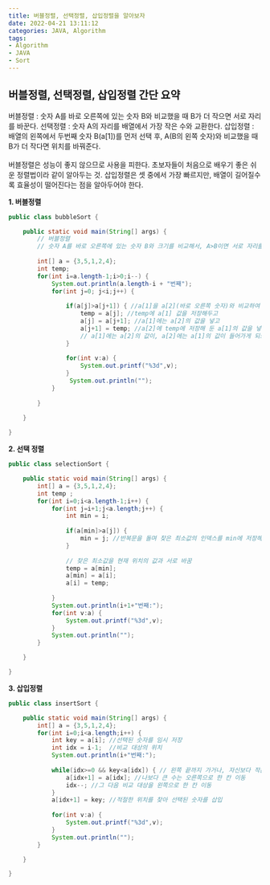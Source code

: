 ```yaml
---
title: 버블정렬, 선택정렬, 삽입정렬을 알아보자     
date: 2022-04-21 13:11:12
categories: JAVA, Algorithm 
tags:
- Algorithm
- JAVA
- Sort
---
```



## 버블정렬, 선택정렬, 삽입정렬 간단 요약       
버블정렬 : 숫자 A를 바로 오른쪽에 있는 숫자 B와 비교했을 때 B가 더 작으면 서로 자리를 바꾼다. 
선택정렬 : 숫자 A의 자리를 배열에서 가장 작은 수와 교환한다. 
삽입정렬 : 배열의 왼쪽에서 두번째 숫자 B(a[1])를 먼저 선택 후, A(B의 왼쪽 숫자)와 비교했을 때 B가 더 작다면 위치를 바꿔준다.  
<br /> 
버블정렬은 성능이 좋지 않으므로 사용을 피한다. 초보자들이 처음으로 배우기 좋은 쉬운 정렬법이라 같이 알아두는 것. 삽입정렬은 셋 중에서 가장 빠르지만, 배열이 길어질수록 효율성이 떨어진다는 점을 알아두어야 한다. 


**1. 버블정렬**

```JAVA    
public class bubbleSort {

	public static void main(String[] args) {
		// 버블정렬
		// 숫자 A를 바로 오른쪽에 있는 숫자 B와 크기를 비교해서, A>B이면 서로 자리를 바꾼다. 
		
		int[] a = {3,5,1,2,4};
		int temp; 
		for(int i=a.length-1;i>0;i--) {
			System.out.println(a.length-i + "번째");
			for(int j=0; j<i;j++) {
				
				if(a[j]>a[j+1]) { //a[1]을 a[2](바로 오른쪽 숫자)와 비교하여 크기가 클 경우
					temp = a[j]; //temp에 a[1] 값을 저장해두고 
					a[j] = a[j+1]; //a[1]에는 a[2]의 값을 넣고 
					a[j+1] = temp; //a[2]에 temp에 저장해 둔 a[1]의 값을 넣으면 
					// a[1]에는 a[2]의 값이, a[2]에는 a[1]의 값이 들어가게 되므로 서로 자리가 바뀌는 것. 
				}
				
				for(int v:a) {
					System.out.printf("%3d",v);
				}
				 System.out.println("");
			}
			
		}
		
	}

}
```

**2. 선택 정렬**

```JAVA  
public class selectionSort {

	public static void main(String[] args) {
		int[] a = {3,5,1,2,4};
		int temp ; 
		for(int i=0;i<a.length-1;i++) {
			for(int j=i+1;j<a.length;j++) {
				int min = i;
				
				if(a[min]>a[j]) { 
					min = j; //반복문을 돌며 찾은 최소값의 인덱스를 min에 저장해둔다.  
				}
				
				// 찾은 최소값을 현재 위치의 값과 서로 바꿈 
				temp = a[min];
				a[min] = a[i];
				a[i] = temp;
				
			}
			System.out.println(i+1+"번째:");
			for(int v:a) {
				System.out.printf("%3d",v);
			}
			System.out.println("");
		}

	}

}
```  
  
**3. 삽입정렬**   

```JAVA    
public class insertSort {

	public static void main(String[] args) {
		int[] a = {3,5,1,2,4};
		for(int i=0;i<a.length;i++) {
			int key = a[i]; //선택된 숫자를 임시 저장 
			int idx = i-1; 	//비교 대상의 위치 		
			System.out.println(i+"번째:");
			
			while(idx>=0 && key<a[idx]) { // 왼쪽 끝까지 가거나, 자신보다 작은 수를 만나기 전까지 이동하면서 삽입될 위치를 찾음 
				a[idx+1] = a[idx]; //나보다 큰 수는 오른쪽으로 한 칸 이동
				idx--; //그 다음 비교 대상을 왼쪽으로 한 칸 이동
			}
			a[idx+1] = key; //적절한 위치를 찾아 선택된 숫자를 삽입
			
			for(int v:a) {
				System.out.printf("%3d",v);
			}
			System.out.println("");
		}

	}

}

```  
 
